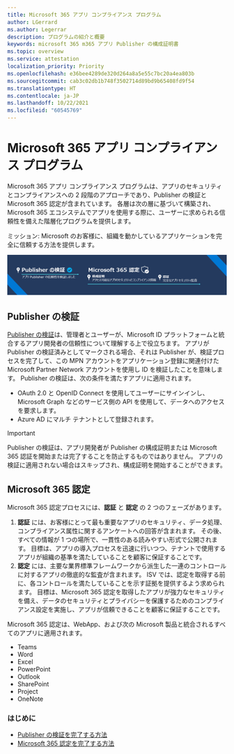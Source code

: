 ```yaml
---
title: Microsoft 365 アプリ コンプライアンス プログラム
author: LGerrard
ms.author: Legerrar
description: プログラムの紹介と概要
keywords: microsoft 365 m365 アプリ Publisher の構成証明書
ms.topic: overview
ms.service: attestation
localization_priority: Priority
ms.openlocfilehash: e36bee4289de320d264a8a5e55c7bc20a4ea803b
ms.sourcegitcommit: cab3c02db1b748f3502714d89bd9b65408fd9f54
ms.translationtype: HT
ms.contentlocale: ja-JP
ms.lasthandoff: 10/22/2021
ms.locfileid: "60545769"
---
```

# <a name="microsoft-365-app-compliance-program"></a>Microsoft 365 アプリ コンプライアンス プログラム

Microsoft 365 アプリ コンプライアンス プログラムは、アプリのセキュリティとコンプライアンスへの 2 段階のアプローチであり、Publisher の検証と Microsoft 365 認定が含まれています。 各層は次の層に基づいて構築され、Microsoft 365 エコシステムでアプリを使用する際に、ユーザーに求められる信頼性を備えた階層化プログラムを提供します。   

ミッション: Microsoft のお客様に、組織を動かしているアプリケーションを完全に信頼する方法を提供します。

![アプリのコンプライアンスに対する 2 層構成のアプローチ](media/Microsoft365AppComplianceBanner.png)

## <a name="publisher-verification"></a>Publisher の検証

[Publisher の検証](https://docs.microsoft.com/azure/active-directory/develop/publisher-verification-overview)は、管理者とユーザーが、Microsoft ID プラットフォームと統合するアプリ開発者の信頼性について理解する上で役立ちます。 アプリが Publisher の検証済みとしてマークされる場合、それは Publisher が、検証プロセスを完了して、この MPN アカウントをアプリケーション登録に関連付けた Microsoft Partner Network アカウントを使用し ID を検証したことを意味します。
Publisher の検証は、次の条件を満たすアプリに適用されます。  
- OAuth 2.0 と OpenID Connect を使用してユーザーにサインインし、Microsoft Graph などのサービス側の API を使用して、データへのアクセスを要求します。 
- Azure AD にマルチ テナントとして登録されます。  

> [!IMPORTANT]
> Publisher の検証は、アプリ開発者が Publisher の構成証明または Microsoft 365 認証を開始または完了することを防止するものではありません。 アプリの検証に適用されない場合はスキップされ、構成証明を開始することができます。

## <a name="microsoft-365-certification"></a>Microsoft 365 認定
Microsoft 365 認定プロセスには、**認証** と **認定** の 2 つのフェーズがあります。
1.  **認証** には、お客様にとって最も重要なアプリのセキュリティ、データ処理、コンプライアンス属性に関するアンケートへの回答が含まれます。 その後、すべての情報が 1 つの場所で、一貫性のある読みやすい形式で公開されます。 目標は、アプリの導入プロセスを迅速に行いつつ、テナントで使用するアプリが組織の基準を満たしていることを顧客に保証することです。
1.  **認定** には、主要な業界標準フレームワークから派生した一連のコントロールに対するアプリの徹底的な監査が含まれます。 ISV では、認定を取得する前に、各コントロールを満たしていることを示す証拠を提供するよう求められます。 目標は、Microsoft 365 認定を取得したアプリが強力なセキュリティを備え、データのセキュリティとプライバシーを保護するためのコンプライアンス設定を実施し、アプリが信頼できることを顧客に保証することです。


Microsoft 365 認定は、WebApp、および次の Microsoft 製品と統合されるすべてのアプリに適用されます。
-   Teams
-   Word
-   Excel
-   PowerPoint 
-   Outlook
- SharePoint
- Project
- OneNote

### <a name="get-started"></a>はじめに
- [Publisher の検証を完了する方法](https://docs.microsoft.com/en-us/azure/active-directory/develop/mark-app-as-publisher-verified)
- [Microsoft 365 認定を完了する方法](https://docs.microsoft.com/en-us/microsoft-365-app-certification/docs/certification)

